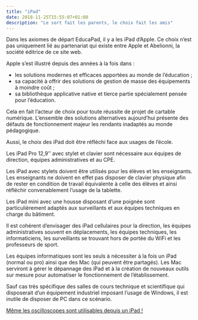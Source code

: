 ```yaml
---
title: "iPad"
date: 2018-11-25T15:55:07+01:00
description: "Le sort fait les parents, le choix fait les amis"
---
```


Dans les axiomes de départ EducaPad, il y a les iPad d’Apple. Ce choix n’est pas uniquement lié au partenariat qui existe entre Apple et Abelionni, la société éditrice de ce site web. 

Apple s’est illustré depuis des années à la fois dans :

- les solutions modernes et efficaces apportées au monde de l’éducation ;
- sa capacité à offrir des solutions de gestion de masse des équipements à moindre coût ;
- sa bibliothèque applicative native et tierce partie spécialement pensée pour l’éducation.

Cela en fait l’acteur de choix pour toute réussite de projet de cartable numérique. L’ensemble des solutions alternatives aujourd’hui présente des défauts de fonctionnement majeur les rendants inadaptés au monde pédagogique. 

Aussi, le choix des iPad doit être réfléchi face aux usages de l’école. 

Les iPad Pro 12,9’’ avec stylet et clavier sont nécessaire aux équipes de direction, équipes administratives et au CPE. 

Les iPad avec stylets doivent être utilisés pour les élèves et les enseignants. Les enseignants ne doivent en effet pas disposer de clavier physique afin de rester en condition de travail équivalente à celle des élèves et ainsi réfléchir convenablement l’usage de la tablette.

Les iPad mini avec une housse disposant d’une poignée sont particulièrement adaptés aux surveillants et aux équipes techniques en charge du bâtiment.

Il est cohérent d’envisager des iPad cellulaires pour la direction, les équipes administratives souvent en déplacements, les équipes techniques, les informaticiens, les surveillants se trouvant hors de portée du WiFi et les professeurs de sport. 

Les équipes informatiques sont les seuls à nécessiter à la fois un iPad (normal ou pro) ainsi que des Mac (qui peuvent être partagés). Les Mac serviront à gérer le dépannage des iPad et à la création de nouveaux outils sur mesure pour automatiser le fonctionnement de l’établissement. 

Sauf cas très spécifique des salles de cours technique et scientifique qui disposerait d’un équipement industriel imposant l’usage de Windows, il est inutile de disposer de PC dans ce scénario.

[Même les oscilloscopes sont utilisables depuis un iPad !](http://www.hantek.com/en/ProductDetail_2_10165.html)